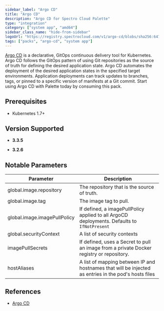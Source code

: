 ```yaml
---
sidebar_label: "Argo CD"
title: "Argo CD"
description: "Argo CD for Spectro Cloud Palette"
type: "integration"
category: ["system app", "amd64"]
sidebar_class_name: "hide-from-sidebar"
logoUrl: "https://registry.spectrocloud.com/v1/argo-cd/blobs/sha256:647cd3df6fec421e6580589ea7229762d8e828c77036f835f14f4c15c2a44c4c?type=image.webp"
tags: ["packs", "argo-cd", "system app"]
---
```


[Argo CD](https://argo-cd.readthedocs.io/en/stable/) is a declarative, GitOps continuous delivery tool for Kubernetes.
Argo CD follows the GitOps pattern of using Git repositories as the source of truth for defining the desired application
state. Argo CD automates the deployment of the desired application states in the specified target environments.
Application deployments can track updates to branches, tags, or pinned to a specific version of manifests at a Git
commit. Start using Argo CD with Palette today by consuming this pack.

## Prerequisites

- Kubernetes 1.7+

## Version Supported

<Tabs queryString="version">
<TabItem label="3.3.x" value="3.3.x">

- **3.3.5**

</TabItem>

<TabItem label="3.2.x" value="3.2.x">

- **3.2.6**

</TabItem>
</Tabs>

## Notable Parameters

| Parameter                    | Description                                                                                          |
| ---------------------------- | ---------------------------------------------------------------------------------------------------- |
| global.image.repository      | The repository that is the source of truth.                                                          |
| global.image.tag             | The image tag to pull.                                                                               |
| global.image.imagePullPolicy | If defined, a imagePullPolicy applied to all ArgoCD deployments. Defaults to ` IfNotPresent`         |
| global.securityContext       | A list of security contexts                                                                          |
| imagePullSecrets             | If defined, uses a Secret to pull an image from a private Docker registry or repository.             |
| hostAliases                  | A list of mapping between IP and hostnames that will be injected as entries in the pod's hosts files |

## References

- [Argo CD](https://argo-cd.readthedocs.io/en/stable/)
